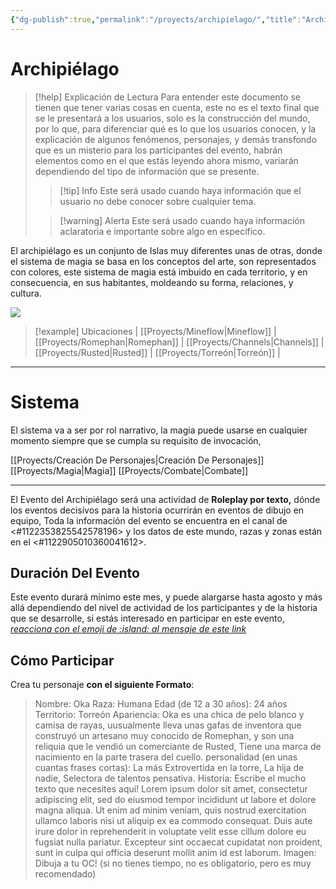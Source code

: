 ```yaml
---
{"dg-publish":true,"permalink":"/proyects/archipielago/","title":"Archipiélago","noteIcon":"","created":"2023-07-31T21:38:43.000-05:00","updated":"2023-07-31T18:24:40.000-05:00"}
---
```



# Archipiélago

> [!help] Explicación de Lectura
> Para entender este documento se tienen que tener varias cosas en cuenta, este no es el texto final que se le presentará a los usuarios, solo es la construcción del mundo, por lo que, para diferenciar qué es lo que los usuarios conocen, y la explicación de algunos fenómenos, personajes, y demás transfondo que es un misterio para los participantes del evento, habrán elementos como en el que estás leyendo ahora mismo, variarán dependiendo del tipo de información que se presente.
> 
 >>[!tip] Info
 >> Este será usado cuando haya información que el usuario no debe conocer sobre cualquier tema.
 >
 > >[!warning] Alerta
 >> Este será usado cuando haya información aclaratoria e importante sobre algo en específico.

El archipiélago es un conjunto de Islas muy diferentes unas de otras, donde el sistema de magia se basa en los conceptos del arte, son representados con colores, este sistema de magia está imbuido en cada territorio, y en consecuencia, en sus habitantes, moldeando su forma, relaciones, y cultura.

![](https://i.imgur.com/je1p7ym.png)

> [!example] Ubicaciones
> | [[Proyects/Mineflow\|Mineflow]] | [[Proyects/Romephan\|Romephan]] | [[Proyects/Channels\|Channels]] | [[Proyects/Rusted\|Rusted]] | [[Proyects/Torreón\|Torreón]] |

- - - 

# Sistema

El sistema va a ser por rol narrativo, la magia puede usarse en cualquier momento siempre que se cumpla su requisito de invocación,

[[Proyects/Creación De Personajes\|Creación De Personajes]]
[[Proyects/Magia\|Magia]]
[[Proyects/Combate\|Combate]]

- - -

El Evento del Archipiélago será una actividad de **Roleplay por texto,** dónde los eventos decisivos para la historia ocurrirán en eventos de dibujo en equipo, Toda la información del evento se encuentra en el canal de <#1122353825542578196> y los datos de este mundo, razas y zonas están en el <#1122905010360041612>.

## Duración Del Evento

Este evento durará mínimo este mes, y puede alargarse hasta agosto y más allá dependiendo del nivel de actividad de los participantes y de la historia que se desarrolle, si estás interesado en participar en este evento,[ *reacciona con el emoji de :island: al mensaje de este link* ](https://discord.com/channels/822567125095940147/1122353825542578196/1123322513242464448)

## Cómo Participar

Crea tu personaje **con el siguiente Formato**:

> Nombre: Oka
> Raza: Humana
> Edad (de 12 a 30 años): 24 años
> Territorio: Torreón
> Apariencia: Oka es una chica de pelo blanco y camisa de rayas, uusualmente lleva unas gafas de inventora que construyó un artesano muy conocido de Romephan, y son una reliquia que le vendió un comerciante de Rusted, Tiene una marca de nacimiento en la parte trasera del cuello.
> personalidad (en unas cuantas frases cortas): La más Extrovertida en la torre, La hija de nadie, Selectora de talentos pensativa.
> Historia: Escribe el mucho texto que necesites aquí! Lorem ipsum dolor sit amet, consectetur adipiscing elit, sed do eiusmod tempor incididunt ut labore et dolore magna aliqua. Ut enim ad minim veniam, quis nostrud exercitation ullamco laboris nisi ut aliquip ex ea commodo consequat. Duis aute irure dolor in reprehenderit in voluptate velit esse cillum dolore eu fugsiat nulla pariatur. Excepteur sint occaecat cupidatat non proident, sunt in culpa qui officia deserunt mollit anim id est laborum.
> Imagen: Dibuja a tu OC! (si no tienes tiempo, no es obligatorio, pero es muy recomendado)